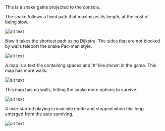 This is a snake game projected to the console. 


 The snake follows a fixed path that maximizes its length, at the cost of being slow.

![alt text](https://i.postimg.cc/HnZ7v0MQ/infinite-game.gif)


Now it takes the shortest path using Dijkstra. The sides that are not blocked by walls teleport the snake Pac-man style.

![alt text](https://i.postimg.cc/fydYXKPj/dijkstra.gif)

A map is a text file containing spaces and '#' like shown in the game. This map has more walls.

![alt text](https://i.postimg.cc/wTHSvbZV/dijkstra-map2.gif)

This map has no walls, letting the snake more options to survive.

![alt text](https://i.postimg.cc/xdRXwZw4/dijkstra-map-vide.gif)
<!-- ![alt text](https://i.imgur.com/jDwq1Bb.gif) -->


A user started playing in invicible mode and stopped when this loop emerged from the auto surviving.

![alt text](https://i.postimg.cc/rF7xN6qS/user-invicible.gif)
